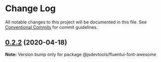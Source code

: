 # Change Log

All notable changes to this project will be documented in this file.
See [Conventional Commits](https://conventionalcommits.org) for commit guidelines.

## [0.2.2](https://github.com/jsdevtools/jsdevtools/compare/@jsdevtools/fluentui-font-awesome@0.2.1...@jsdevtools/fluentui-font-awesome@0.2.2) (2020-04-18)

**Note:** Version bump only for package @jsdevtools/fluentui-font-awesome

